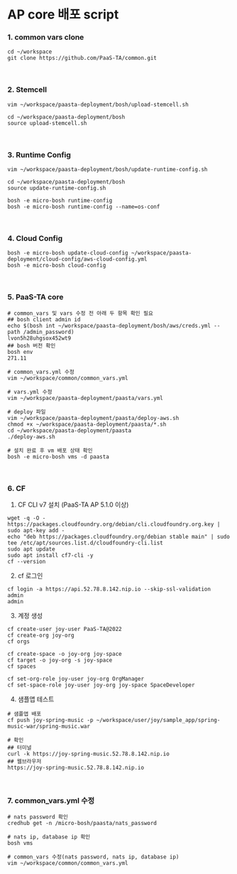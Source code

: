 # AP core 배포 script

### 1. common vars clone
```shell
cd ~/workspace
git clone https://github.com/PaaS-TA/common.git
```

<br />

### 2. Stemcell
```shell
vim ~/workspace/paasta-deployment/bosh/upload-stemcell.sh

cd ~/workspace/paasta-deployment/bosh
source upload-stemcell.sh
```

<br />

### 3. Runtime Config
```shell
vim ~/workspace/paasta-deployment/bosh/update-runtime-config.sh

cd ~/workspace/paasta-deployment/bosh
source update-runtime-config.sh

bosh -e micro-bosh runtime-config
bosh -e micro-bosh runtime-config --name=os-conf
```

<br />

### 4. Cloud Config
```shell
bosh -e micro-bosh update-cloud-config ~/workspace/paasta-deployment/cloud-config/aws-cloud-config.yml
bosh -e micro-bosh cloud-config 
```

<br />

### 5. PaaS-TA core
```shell
# common_vars 및 vars 수정 전 아래 두 항목 확인 필요
## bosh client admin id
echo $(bosh int ~/workspace/paasta-deployment/bosh/aws/creds.yml --path /admin_password)
lvon5h28uhgsox452wt9
## bosh 버전 확인
bosh env
271.11

# common_vars.yml 수정
vim ~/workspace/common/common_vars.yml

# vars.yml 수정
vim ~/workspace/paasta-deployment/paasta/vars.yml

# deploy 파일
vim ~/workspace/paasta-deployment/paasta/deploy-aws.sh
chmod +x ~/workspace/paasta-deployment/paasta/*.sh
cd ~/workspace/paasta-deployment/paasta
./deploy-aws.sh

# 설치 완료 후 vm 배포 상태 확인
bosh -e micro-bosh vms -d paasta
```

<br />

### 6. CF
1. CF CLI v7 설치 (PaaS-TA AP 5.1.0 이상)
```shell
wget -q -O - https://packages.cloudfoundry.org/debian/cli.cloudfoundry.org.key | sudo apt-key add -
echo "deb https://packages.cloudfoundry.org/debian stable main" | sudo tee /etc/apt/sources.list.d/cloudfoundry-cli.list
sudo apt update
sudo apt install cf7-cli -y
cf --version
```

2. cf 로그인
```shell
cf login -a https://api.52.78.8.142.nip.io --skip-ssl-validation
admin
admin
```

3. 계정 생성
```shell
cf create-user joy-user PaaS-TA@2022
cf create-org joy-org
cf orgs

cf create-space -o joy-org joy-space
cf target -o joy-org -s joy-space
cf spaces

cf set-org-role joy-user joy-org OrgManager
cf set-space-role joy-user joy-org joy-space SpaceDeveloper
```

4. 샘플앱 테스트
```shell
# 샘플앱 배포
cf push joy-spring-music -p ~/workspace/user/joy/sample_app/spring-music-war/spring-music.war

# 확인
## 터미널
curl -k https://joy-spring-music.52.78.8.142.nip.io
## 웹브라우저
https://joy-spring-music.52.78.8.142.nip.io
```

<br />

### 7. common_vars.yml 수정
```shell
# nats password 확인
credhub get -n /micro-bosh/paasta/nats_password

# nats ip, database ip 확인
bosh vms

# common_vars 수정(nats password, nats ip, database ip)
vim ~/workspace/common/common_vars.yml
```